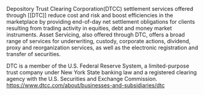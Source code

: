 Depository Trust Clearing Corporation(DTCC) settlement services offered through [[DTC]] reduce cost and risk and boost efficiencies in the marketplace by providing end-of-day net settlement obligations for clients resulting from trading activity in equities, debt and money market instruments. Asset Servicing, also offered through DTC, offers a broad range of services for underwriting, custody, corporate actions, dividend, proxy and reorganization services, as well as the electronic registration and transfer of securities. 

DTC is a member of the U.S. Federal Reserve System, a limited-purpose trust company under New York State banking law and a registered clearing agency with the U.S. Securities and Exchange Commission.
https://www.dtcc.com/about/businesses-and-subsidiaries/dtc